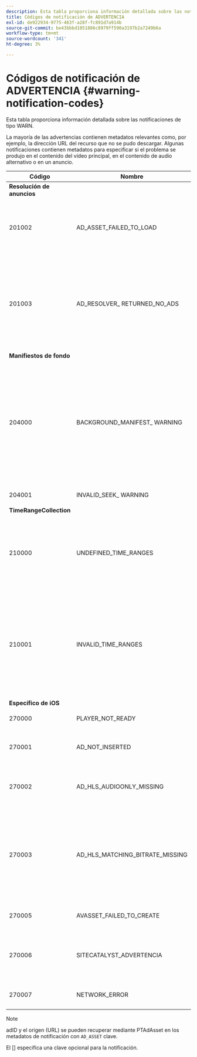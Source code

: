 ```yaml
---
description: Esta tabla proporciona información detallada sobre las notificaciones de tipo WARN.
title: Códigos de notificación de ADVERTENCIA
exl-id: de922934-9775-463f-a28f-fc891d7a914b
source-git-commit: be43bbbd1051886c8979ff590a3197b2a7249b6a
workflow-type: tm+mt
source-wordcount: '341'
ht-degree: 3%

---
```


# Códigos de notificación de ADVERTENCIA {#warning-notification-codes}

Esta tabla proporciona información detallada sobre las notificaciones de tipo WARN.

<!--<a id="section_F25366B6703040E3ADA993C113618F01"></a>-->

La mayoría de las advertencias contienen metadatos relevantes como, por ejemplo, la dirección URL del recurso que no se pudo descargar. Algunas notificaciones contienen metadatos para especificar si el problema se produjo en el contenido del vídeo principal, en el contenido de audio alternativo o en un anuncio.

<table frame="all" colsep="1" rowsep="1" id="table_C24772DF203B4DB2ACE6B475698C4C58"> 
 <thead> 
  <tr rowsep="1"> 
   <th colname="1" class="entry"><b>Código</b></th> 
   <th colname="2" class="entry"><b>Nombre</b></th> 
   <th colname="3" class="entry"><b>InnerNotification&gt;/b&gt;</th> 
   <th colname="4" class="entry"><b>Claves de metadatos</b></th> 
   <th colname="5" class="entry"><b>Comentarios</b></th> 
  </tr> 
 </thead>
 <tbody> 
  <tr rowsep="1"> 
   <td colname="1"><b>Resolución de anuncios</b> </td> 
   <td colname="2"> </td> 
   <td colname="3"> </td> 
   <td colname="4"> </td> 
   <td colname="5"> </td> 
  </tr> 
  <tr rowsep="1"> 
   <td colname="1"><span class="codeph"> 201002</span> </td> 
   <td colname="2"><span class="codeph"> AD_ASSET_FAILED_TO_LOAD</span> </td> 
   <td colname="3"> <p>Ninguno </p> </td> 
   <td colname="4"><span class="codeph"> AD_ASSET, INTERNAL_ERROR</span> </td> 
   <td colname="5"> <p>Se ha producido un error al intentar cargar un creativo de publicidad. </p> </td> 
  </tr> 
  <tr rowsep="1"> 
   <td colname="1"><span class="codeph"> 201003</span> </td> 
   <td colname="2"><span class="codeph"> AD_RESOLVER_ RETURNED_NO_ADS</span> </td> 
   <td colname="3"> <p>Ninguno </p> </td> 
   <td colname="4"><span class="codeph"> ERROR_INTERNO, AD_ID,DESCRIPCIÓN</span> </td> 
   <td colname="5"> <p>Error en la resolución de anuncios debido a una URL de VAST no válida o porque no se devolvió ningún anuncio desde el contenedor de VAST. </p> </td> 
  </tr> 
  <tr rowsep="1"> 
   <td colname="1"><b>Manifiestos de fondo</b> </td> 
   <td colname="2"> </td>
   <td colname="3"> </td>
   <td colname="4"> </td>
   <td colname="5"> </td>
  </tr> 
  <tr rowsep="1"> 
   <td colname="1"><span class="codeph"> 204000 </span> </td> 
   <td colname="2"><span class="codeph"> BACKGROUND_MANIFEST_ WARNING</span> </td> 
   <td colname="3"> <p>Ninguno </p> </td> 
   <td colname="4"><span class="codeph"> BACKGROUND_MANIFEST_ WARNING_ERROR</span> <span class="codeph"> BACKGROUND_MANIFEST_WARNING_NAME</span> <span class="codeph"> DESCRIPCIÓN</span> </td> 
   <td colname="5"> <p> Error al descargar el manifiesto en segundo plano. Cualquier problema al actualizar el manifiesto en segundo plano se envía como advertencia de TVSDK y no hace que se detenga la reproducción. </p> </td> 
  </tr> 
  <tr rowsep="1"> 
   <td colname="1"><span class="codeph"> 204001 </span> </td> 
   <td colname="2"><span class="codeph"> INVALID_SEEK_ WARNING</span> </td> 
   <td colname="3"> <p>Ninguno </p> </td> 
   <td colname="4"><span class="codeph"> DESCRIPCIÓN</span> </td> 
   <td colname="5"> <p></p> </td> 
  </tr> 
  <tr rowsep="1"> 
   <td colname="1"><b>TimeRangeCollection</b> </td> 
   <td colname="2"> </td> 
   <td colname="3"> </td> 
   <td colname="4"> </td> 
   <td colname="5"> </td> 
  </tr> 
  <tr rowsep="1"> 
   <td colname="1"><span class="codeph"> 210000 </span> </td> 
   <td colname="2"><span class="codeph"> UNDEFINED_TIME_RANGES </span> </td> 
   <td colname="3"> <p>Ninguno </p> </td> 
   <td colname="4"> Ninguno </td> 
   <td colname="5"> El modo de señalización de publicidad se define como intervalos personalizados, pero no hay ningún intervalo definido. </td> 
  </tr> 
  <tr rowsep="1"> 
   <td colname="1"><span class="codeph"> 210001 </span> </td> 
   <td colname="2"><span class="codeph"> INVALID_TIME_RANGES </span> </td> 
   <td colname="3"> <p>Ninguno </p> </td> 
   <td colname="4"><span class="codeph"> DESCRIPCIÓN </span> </td> 
   <td colname="5"> <p> Uno o más intervalos de tiempo no son válidos y se ignorarán o modificarán. </p> <p> DESCRIPTION es una cadena que contiene la descripción de los intervalos no válidos. </p> </td> 
  </tr> 
  <tr rowsep="1"> 
   <td colname="1"><b>Específico de iOS</b> </td> 
   <td colname="2"> </td> 
   <td colname="3"> </td> 
   <td colname="4"> </td> 
   <td colname="5"> </td> 
  </tr> 
  <tr rowsep="1"> 
   <td colname="1"><span class="codeph"> 270000 </span> </td> 
   <td colname="2"><span class="codeph"> PLAYER_NOT_READY </span> </td> 
   <td colname="3"> <p>Ninguno </p> </td> 
   <td colname="4"><span class="codeph"> DESCRIPCIÓN </span> </td> 
   <td colname="5"> </td> 
  </tr> 
  <tr rowsep="1"> 
   <td colname="1"><span class="codeph"> 270001 </span> </td> 
   <td colname="2"><span class="codeph"> AD_NOT_INSERTED </span> </td> 
   <td colname="3"> <p>Ninguno </p> </td> 
   <td colname="4"> <p>Ninguno </p> </td> 
   <td colname="5"> <p>El anuncio no se insertó en la secuencia. </p> </td> 
  </tr> 
  <tr rowsep="1"> 
   <td colname="1"><span class="codeph"> 270002 </span> </td> 
   <td colname="2"><span class="codeph"> AD_HLS_AUDIOONLY_MISSING </span> </td> 
   <td colname="3"><span class="codeph"> AD_NOT_INSERTED </span> </td> 
   <td colname="4"> <p>Ninguno </p> </td> 
   <td colname="5"> <p>El anuncio no contiene secuencias de solo audio </p> </td> 
  </tr> 
  <tr rowsep="1"> 
   <td colname="1"><span class="codeph"> 270003 </span> </td> 
   <td colname="2"><span class="codeph"> AD_HLS_MATCHING_BITRATE_MISSING </span> </td> 
   <td colname="3"><span class="codeph"> AD_NOT_INSERTED </span> </td> 
   <td colname="4"> <p>Ninguno </p> </td> 
   <td colname="5"> <p>No se ha encontrado ningún flujo de publicidad coincidente para la velocidad de bits actual del contenido. </p> <p>  </p> </td> 
  </tr> 
  <tr rowsep="1"> 
   <td colname="1"><span class="codeph"> 270005 </span> </td> 
   <td colname="2"><span class="codeph"> AVASSET_FAILED_TO_CREATE </span> </td> 
   <td colname="3"><span class="codeph"> PLAYBACK_ERROR </span> </td> 
   <td colname="4"> <p>Ninguno </p> </td> 
   <td colname="5"> <p>Error al crear el recurso AVA. </p> </td> 
  </tr> 
  <tr rowsep="1"> 
   <td colname="1"><span class="codeph"> 270006 </span> </td> 
   <td colname="2"><span class="codeph"> SITECATALYST_ADVERTENCIA </span> </td> 
   <td colname="3"> <p>Ninguno </p> </td> 
   <td colname="4"><span class="codeph"> DESCRIPCIÓN </span> </td> 
   <td colname="5"> <p>Advertencia: Consulte la descripción de la advertencia de SiteCatalyst. </p> </td> 
  </tr> 
  <tr rowsep="1"> 
   <td colname="1"><span class="codeph"> 270007 </span> </td> 
   <td colname="2"><span class="codeph"> NETWORK_ERROR </span> </td> 
   <td colname="3"> <p>Ninguno </p> </td> 
   <td colname="4"><span class="codeph"> URL </span> </td> 
   <td colname="5"> <p>Error al obtener datos de la red. </p> </td> 
  </tr> 
 </tbody> 
</table>

>[!NOTE]
>
>adID y el origen (URL) se pueden recuperar mediante PTAdAsset en los metadatos de notificación con `AD_ASSET` clave.
>
>El [] especifica una clave opcional para la notificación.
